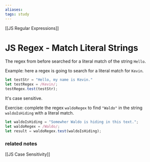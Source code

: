 ```yaml
---
aliases:
tags: study
---
```

[[JS Regular Expressions]]
# JS Regex - Match Literal Strings
The regex from before searched for a literal match of the string `Hello`.

Example: here a regex is going to search for a literal match for `Kevin`.

```js
let testStr = "Hello, my name is Kevin."
let testRegex = /Kevin/;
testRegex.test(testStr);
```

It's case sensitive.

Exercise: complete the regex `waldoRegex` to find `"Waldo"` in the string `waldoIsHiding` with a literal match.

```js
let waldoIsHiding = "Somewher Waldo is hiding in this text.";
let waldoRegex = /Waldo/;
let result = waldoRegex.test(waldoIsHiding);
```

### related notes
[[JS Case Sensitivity]]